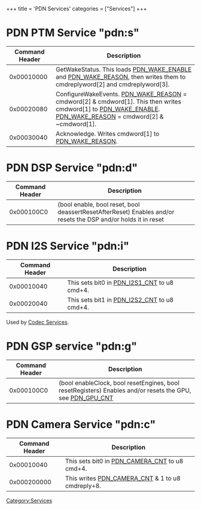+++
title = 'PDN Services'
categories = ["Services"]
+++

# PDN PTM Service "pdn:s"

| Command Header | Description                                                                                                                                                                                                                                                                                               |
|----------------|-----------------------------------------------------------------------------------------------------------------------------------------------------------------------------------------------------------------------------------------------------------------------------------------------------------|
| 0x00010000     | GetWakeStatus. This loads [PDN_WAKE_ENABLE](PDN_Registers#pdn_wake_enable "wikilink") and [PDN_WAKE_REASON](PDN_Registers#pdn_wake_reason "wikilink"), then writes them to cmdreplyword\[2\] and cmdreplyword\[3\].                                                                                       |
| 0x00020080     | ConfigureWakeEvents. [PDN_WAKE_REASON](PDN_Registers#pdn_wake_reason "wikilink") = cmdword\[2\] & cmdword\[1\]. This then writes cmdword\[1\] to [PDN_WAKE_ENABLE](PDN_Registers#pdn_wake_enable "wikilink"). [PDN_WAKE_REASON](PDN_Registers#pdn_wake_reason "wikilink") = cmdword\[2\] & ~cmdword\[1\]. |
| 0x00030040     | Acknowledge. Writes cmdword\[1\] to [PDN_WAKE_REASON](PDN_Registers#pdn_wake_reason "wikilink").                                                                                                                                                                                                          |

# PDN DSP Service "pdn:d"

| Command Header | Description                                                                                                    |
|----------------|----------------------------------------------------------------------------------------------------------------|
| 0x000100C0     | (bool enable, bool reset, bool deassertResetAfterReset) Enables and/or resets the DSP and/or holds it in reset |

# PDN I2S Service "pdn:i"

| Command Header | Description                                                                          |
|----------------|--------------------------------------------------------------------------------------|
| 0x00010040     | This sets bit0 in [PDN_I2S1_CNT](PDN_Registers#pdn_i2s1_cnt "wikilink") to u8 cmd+4. |
| 0x00020040     | This sets bit1 in [PDN_I2S2_CNT](PDN_Registers#pdn_i2s2_cnt "wikilink") to u8 cmd+4. |

Used by [Codec Services](Codec_Services "wikilink").

# PDN GSP service "pdn:g"

| Command Header | Description                                                                                                                                       |
|----------------|---------------------------------------------------------------------------------------------------------------------------------------------------|
| 0x000100C0     | (bool enableClock, bool resetEngines, bool resetRegisters) Enables and/or resets the GPU, see [PDN_GPU_CNT](PDN_Registers#pdn_gpu_cnt "wikilink") |

# PDN Camera Service "pdn:c"

| Command Header | Description                                                                                 |
|----------------|---------------------------------------------------------------------------------------------|
| 0x00010040     | This sets bit0 in [PDN_CAMERA_CNT](PDN_Registers#pdn_camera_cnt "wikilink") to u8 cmd+4.    |
| 0x000200000    | This writes [PDN_CAMERA_CNT](PDN_Registers#pdn_camera_cnt "wikilink") & 1 to u8 cmdreply+8. |

[Category:Services](Category:Services "wikilink")
